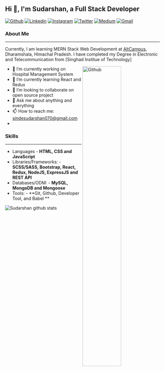 ## Hi 👋, I'm Sudarshan, a Full Stack Developer ##

[![Github](https://img.shields.io/badge/-Github-000?style=flat&logo=Github&logoColor=white)](https://github.com/sudarshan070)
[![Linkedin](https://img.shields.io/badge/-LinkedIn-blue?style=flat&logo=Linkedin&logoColor=white)](https://www.linkedin.com/in/sudarshan-shinde-aa936b119/)
[![Instagram](https://img.shields.io/badge/-Instagram-c13584?style=flat&labelColor=c13584&logo=instagram&logoColor=white)](https://www.instagram.com/sudarshan_s_070/)
[![Twitter](https://img.shields.io/badge/-Twitter-1ca0f1?style=flat-square&labelColor=1ca0f1&logo=twitter&logoColor=white&link=https://twitter.com/ssudarshan070)](https://twitter.com/dasjideepak)
[![Medium](https://img.shields.io/badge/-Medium-03a57a?style=flat-square&labelColor=000000&logo=Medium&link=https://medium.com/@shindesudarshan070/)](https://medium.com/@dasjideepak)
[![Gmail](https://img.shields.io/badge/-Gmail-c14438?style=flat&logo=Gmail&logoColor=white)](mailto:shindesudarshan070@gmail.com)
&nbsp;

### About Me ###
----------------------------------------------------------------------------------------------------------------------------
Currently, I am learning MERN Stack Web Development at [AltCampus](https://altcampus.io/), Dharamshala, Himachal Pradesh.
I have completed my Degree in Electronic and Telecommunication from [Singhad Institue of Technology]

<img width="50%" align="right" alt="Github" src="https://raw.githubusercontent.com/onimur/.github/master/.resources/git-header.svg" />

- 🔭 I’m currently working on Hospital Management System
- 🌱 I’m currently learning React and Redux 
- 👯 I’m looking to collaborate on open source project
- 💬 Ask me about anything and everything
- 📫 How to reach me: sindesudarshan070@gmail.com
-

### Skills ###
----------------------------------------------------------------------------------------------------------------------------
- Languages - **HTML, CSS and JavaScript**
- Libraries/Frameworks: - **SCSS/SASS, Bootstrap, React, Redux, NodeJS, ExpressJS and REST API**
- Databases/ODM: - **MySQL, MongoDB and Mongoose**
- Tools: - **Git, Github, Developer Tool, and Babel **

![Sudarshan github stats](https://github-readme-stats.vercel.app/api?username=sudarshan070&hide=["issues"]&show_icons=true)
